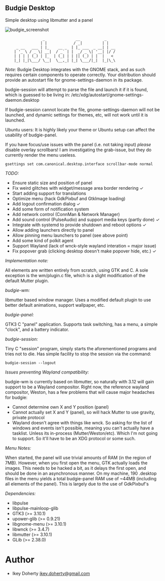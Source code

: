 Budgie Desktop
---

Simple desktop using libmutter and a panel

![budgie_screenshot](https://raw.githubusercontent.com/evolve-os/budgie-desktop/master/Screenshot.png)


                     _              __           _    
                    | |            / _|         | |   
         _ __   ___ | |_    __ _  | |_ ___  _ __| | __
        | '_ \ / _ \| __|  / _` | |  _/ _ \| '__| |/ /
        | | | | (_) | |_  | (_| | | || (_) | |  |   < 
        |_| |_|\___/ \__|  \__,_| |_| \___/|_|  |_|\_\


*Note:*
Budgie Desktop integrates with the GNOME stack, and as such requires
certain components to operate correctly. Your distribution should provide
an autostart file for gnome-settings-daemon in its package.

budgie-session will attempt to parse the file and launch it if it is
found, which is guessed to be living in:
    /etc/xdg/autostart/gnome-settings-daemon.desktop

If budgie-session cannot locate the file, gnome-settings-daemon will not
be launched, and dynamic settings for themes, etc, will not work until
it is launched.

Ubuntu users:
It is highly likely your theme or Ubuntu setup can affect the usability
of budgie-panel.

If you have focus/use issues with the panel (i.e. not taking input) *please*
disable overlay scrollbars! I am investigating the grab-issue, but they
do currently render the menu useless.

    gsettings set com.canonical.desktop.interface scrollbar-mode normal


*TODO:*
 * Ensure static size and position of panel
 * Fix weird glitches with widget/message area border rendering ✓
 * Start adding support for translations
 * Optimize menu (hack GdkPixbuf and GtkImage loading)
 * Add logout confirmation dialog ✓
 * Add some form of notification system
 * Add network control (ConnMan & Network Manager)
 * Add sound control (PulseAudio) and support media keys (partly done) ✓
 * Integrate with systemd to provide shutdown and reboot options ✓
 * Allow adding launchers directly to panel
 * Allow pinning menu launchers to panel (see above point)
 * Add some kind of polkit agent
 * Support Wayland (lack of wnck-style wayland interation = major issue)
 * Fix popover grab (clicking desktop doesn't make popover hide, etc.) ✓

*Implementation note:*

All elements are written entirely from scratch, using GTK and C. A sole
exception is the wm/plugin.c file, which is a slight modification of the
default Mutter plugin.

*budgie-wm:*

libmutter based window manager. Uses a modified default plugin to use
better default animations, support wallpaper, etc.

*budgie-panel:*

GTK3 C "panel" application. Supports task switching, has a menu, a simple
"clock", and a battery indicator.

*budgie-session:*

Tiny C "session" program, simply starts the aforementioned programs and
tries not to die. Has simple facility to stop the session via the command:

    budgie-session --logout


*Issues preventing Wayland compatibility:*

budgie-wm is currently based on libmutter, so naturally with 3.12 will
gain support to be a Wayland compositor. Right now, the reference wayland
compositor, Weston, has a few problems that will cause major headaches for
budgie:

 * Cannot determine own X and Y position (panel)
 * Cannot actually set X and Y (panel), so will hack Mutter to use gravity, private protocol
 * Wayland doesn't agree with things like wnck. So asking for the list of windows and events isn't
   possible, meaning you can't actually have a tasklist. Unless its in-process (Mutter/Weston/etc).
   Which I'm not going to support. So it'll have to be an XDG protocol or some such.

*Menu Notes:*

When started, the panel will use trivial amounts of RAM (in the region of
7MB). However, when you first open the menu, GTK actually loads the images.
This needs to be hacked a bit, as it delays the first open, and should be
done in an asynchronous manner. On my machine, 190 .desktop files in the
menu yields a total budgie-panel RAM use of ~44MB (including all elements
of the panel). This is largely due to the use of GdkPixbuf's


*Dependencies:*

 * libpulse
 * libpulse-mainloop-glib
 * GTK3 (>= 3.10.1)
 * upower-glib (>= 0.9.21)
 * libgnome-menu (>= 3.10.1)
 * libwnck (>= 3.4.7)
 * libmutter (>= 3.10.1)
 * GLib (>= 2.38.0)

Author
===
 * Ikey Doherty <ikey.doherty@gmail.com>
